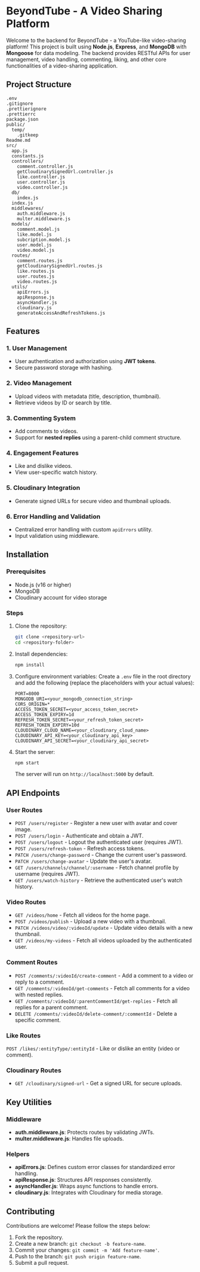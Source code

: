 # BeyondTube - A Video Sharing Platform

Welcome to the backend for BeyondTube - a YouTube-like video-sharing platform! This project is built using **Node.js**, **Express**, and **MongoDB** with **Mongoose** for data modeling. The backend provides RESTful APIs for user management, video handling, commenting, liking, and other core functionalities of a video-sharing application.

## Project Structure

```
.env
.gitignore
.prettierignore
.prettierrc
package.json
public/
  temp/
    .gitkeep
Readme.md
src/
  app.js
  constants.js
  controllers/
    comment.controller.js
    getCloudinarySignedUrl.controller.js
    like.controller.js
    user.controller.js
    video.controller.js
  db/
    index.js
  index.js
  middlewares/
    auth.middleware.js
    multer.middleware.js
  models/
    comment.model.js
    like.model.js
    subcription.model.js
    user.model.js
    video.model.js
  routes/
    comment.routes.js
    getCloudinarySignedUrl.routes.js
    like.routes.js
    user.routes.js
    video.routes.js
  utils/
    apiErrors.js
    apiResponse.js
    asyncHandler.js
    cloudinary.js
    generateAccessAndRefreshTokens.js
```

## Features

### 1. User Management

- User authentication and authorization using **JWT tokens**.
- Secure password storage with hashing.

### 2. Video Management

- Upload videos with metadata (title, description, thumbnail).
- Retrieve videos by ID or search by title.

### 3. Commenting System

- Add comments to videos.
- Support for **nested replies** using a parent-child comment structure.

### 4. Engagement Features

- Like and dislike videos.
- View user-specific watch history.

### 5. Cloudinary Integration

- Generate signed URLs for secure video and thumbnail uploads.

### 6. Error Handling and Validation

- Centralized error handling with custom `apiErrors` utility.
- Input validation using middleware.

## Installation

### Prerequisites

- Node.js (v16 or higher)
- MongoDB
- Cloudinary account for video storage

### Steps

1. Clone the repository:

   ```bash
   git clone <repository-url>
   cd <repository-folder>
   ```

2. Install dependencies:

   ```bash
   npm install
   ```

3. Configure environment variables:
   Create a `.env` file in the root directory and add the following (replace the placeholders with your actual values):

   ```env
   PORT=8000
   MONGODB_URI=<your_mongodb_connection_string>
   CORS_ORIGIN=*
   ACCESS_TOKEN_SECRET=<your_access_token_secret>
   ACCESS_TOKEN_EXPIRY=1d
   REFRESH_TOKEN_SECRET=<your_refresh_token_secret>
   REFRESH_TOKEN_EXPIRY=10d
   CLOUDINARY_CLOUD_NAME=<your_cloudinary_cloud_name>
   CLOUDINARY_API_KEY=<your_cloudinary_api_key>
   CLOUDINARY_API_SECRET=<your_cloudinary_api_secret>
   ```

4. Start the server:
   ```bash
   npm start
   ```
   The server will run on `http://localhost:5000` by default.

## API Endpoints

### User Routes

- `POST /users/register` - Register a new user with avatar and cover image.
- `POST /users/login` - Authenticate and obtain a JWT.
- `POST /users/logout` - Logout the authenticated user (requires JWT).
- `POST /users/refresh-token` - Refresh access tokens.
- `PATCH /users/change-password` - Change the current user's password.
- `PATCH /users/change-avatar` - Update the user's avatar.
- `GET /users/channels/channel/:username` - Fetch channel profile by username (requires JWT).
- `GET /users/watch-history` - Retrieve the authenticated user's watch history.

### Video Routes

- `GET /videos/home` - Fetch all videos for the home page.
- `POST /videos/publish` - Upload a new video with a thumbnail.
- `PATCH /videos/video/:videoId/update` - Update video details with a new thumbnail.
- `GET /videos/my-videos` - Fetch all videos uploaded by the authenticated user.

### Comment Routes

- `POST /comments/:videoId/create-comment` - Add a comment to a video or reply to a comment.
- `GET /comments/:videoId/get-comments` - Fetch all comments for a video with nested replies.
- `GET /comments/:videoId/:parentCommentId/get-replies` - Fetch all replies for a parent comment.
- `DELETE /comments/:videoId/delete-comment/:commentId` - Delete a specific comment.

### Like Routes

`POST /likes/:entityType/:entityId` - Like or dislike an entity (video or comment).

### Cloudinary Routes

- `GET /cloudinary/signed-url` - Get a signed URL for secure uploads.

## Key Utilities

### Middleware

- **auth.middleware.js**: Protects routes by validating JWTs.
- **multer.middleware.js**: Handles file uploads.

### Helpers

- **apiErrors.js**: Defines custom error classes for standardized error handling.
- **apiResponse.js**: Structures API responses consistently.
- **asyncHandler.js**: Wraps async functions to handle errors.
- **cloudinary.js**: Integrates with Cloudinary for media storage.

## Contributing

Contributions are welcome! Please follow the steps below:

1. Fork the repository.
2. Create a new branch: `git checkout -b feature-name`.
3. Commit your changes: `git commit -m 'Add feature-name'`.
4. Push to the branch: `git push origin feature-name`.
5. Submit a pull request.
